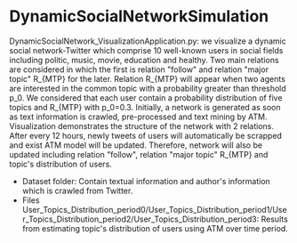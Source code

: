 # DynamicSocialNetworkSimulation
DynamicSocialNetwork_VisualizationApplication.py:
we visualize a dynamic social network-Twitter which comprise 10 well-known users in social fields including politic, music, movie, education and healthy. Two main relations are considered in which the first is relation "follow" and relation "major topic" R_{MTP} for the later. Relation R_{MTP} will appear when two agents are interested in the common topic with a probability greater than threshold p_0. We considered that each user contain a probability distribution of five topics and R_{MTP} with p_0=0.3. Initially, a network is generated as soon as text information is crawled, pre-processed and text mining by ATM. Visualization demonstrates the structure of the network with 2 relations. After every 12 hours, newly tweets of users will automatically be scrapped and exist ATM model will be updated. Therefore, network will also be updated including relation "follow", relation "major topic" R_{MTP} and topic's distribution of users.
- Dataset folder: Contain textual information and author's information which is crawled from Twitter.
- Files User_Topics_Distribution_period0/User_Topics_Distribution_period1/User_Topics_Distribution_period2/User_Topics_Distribution_period3: Results from estimating topic's distribution of users using ATM over time period.
